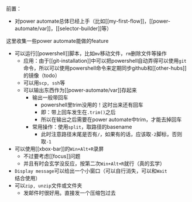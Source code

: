 前置：
- 对power automate总体已经上手（比如[[my-first-flow]]，[[power-automate/var]]，[[selector-builder]]等）

这里收集一些power automate能做的feature
- 可以运行[[powershell]]脚本，比如`mv`移动文件，`rm`删除文件等操作
  - 应用：由于[[git-installation]]中可以把powershell自动弄得可以使用`git`命令，所以可以使用powershell命令来定期同步github和[[other-hubs]]的镜像（todo）
  - 可以用`scp, ssh`等
  - 可以输出东西作为[[power-automate/var]]存起来
    - 输出一般带回车
      - powershell里trim没用的！这时出来还有回车
      - 即：带上回车发生在`.trim()`之后
      - 所以在输出之后需要在power automate中trim，才能去掉回车
    - 常用操作：使用`split`，取路径的basename
      - 此时注意路径末尾是否有`/`，如果有的话，应该取`-2`脚标，否则取`-1`
- 可以使用[[xbox-bar]]的`Win+Alt+R`录屏
  - 不过要考虑[[focus]]问题
  - 并且有时会玄学没反应，按第二次`Win+Alt+R`就行（真的玄学）
- `Display message`可以给出一个小窗口（可以自行消失，可以和`Wait`结合使用）
- 可以`zip, unzip`文件或文件夹
  - 发邮件时很好用。直接发一个压缩包过去